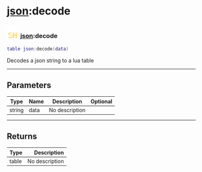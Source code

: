 # [json](../json/README.md):decode

### <img src="../../.gitbook/assets/shared.png" width="32" height="32" /> [json](../json/README.md):decode

```lua
table json:decode(data)
```

Decodes a json string to a lua table<br>

-----------------
## Parameters

| Type   | Name | Description | Optional |
| ------ | ---- | ----------- | -------: |
| string | data | No description |   |

-----------------
## Returns

| Type   | Description |
| ------ | ----------: |
| table | No description |
